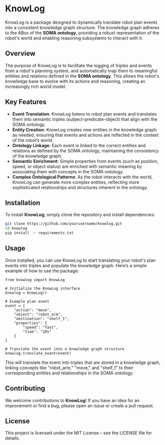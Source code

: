 # KnowLog

KnowLog is a package designed to dynamically translate robot plan events into a consistent knowledge graph structure. The knowledge graph adheres to the ABox of the **SOMA ontology**, providing a robust representation of the robot's world and enabling reasoning subsystems to interact with it.

## Overview

The purpose of KnowLog is to facilitate the logging of triples and events from a robot's planning system, and automatically map them to meaningful entities and relations defined in the **SOMA ontology**. This allows the robot's knowledge base to evolve with its actions and reasoning, creating an increasingly rich world model.

## Key Features

- **Event Translation**: KnowLog listens to robot plan events and translates them into semantic triples (subject-predicate-object) that align with the SOMA ontology.
- **Entity Creation**: KnowLog creates new entities in the knowledge graph as needed, ensuring that events and actions are reflected in the context of the robot’s world.
- **Ontology Linkage**: Each event is linked to the correct entities and relations as defined by the SOMA ontology, maintaining the consistency of the knowledge graph.
- **Semantic Enrichment**: Simple properties from events (such as position, speed, or object status) are enriched with semantic meaning by associating them with concepts in the SOMA ontology.
- **Complex Ontological Patterns**: As the robot interacts with the world, KnowLog can generate more complex entities, reflecting more sophisticated relationships and structures inherent in the ontology.

## Installation

To install **KnowLog**, simply clone the repository and install dependencies:

```bash
git clone https://github.com/yourusername/knowlog.git
cd knowlog
pip install -r requirements.txt
```

## Usage
Once installed, you can use KnowLog to start translating your robot's plan events into triples and populate the knowledge graph. Here’s a simple example of how to use the package:

```
from knowlog import KnowLog

# Initialize the KnowLog interface
knowlog = KnowLog()

# Example plan event
event = {
    "action": "move",
    "object": "robot_arm",
    "destination": "shelf_1",
    "properties": {
        "speed": "fast",
        "time": "10s"
    }
}

# Translate the event into a knowledge graph structure
knowlog.translate_event(event)
```

This will translate the event into triples that are stored in a knowledge graph, linking concepts like "robot_arm," "move," and "shelf_1" to their corresponding entities and relationships in the SOMA ontology.

## Contributing
We welcome contributions to **KnowLog**! If you have an idea for an improvement or find a bug, please open an issue or create a pull request.

## License
This project is licensed under the MIT License – see the LICENSE file for details.
